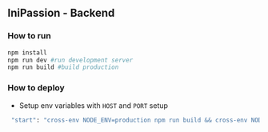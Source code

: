 ## IniPassion - Backend

### How to run

```sh
npm install
npm run dev #run development server
npm run build #build production
```

### How to deploy

- Setup env variables with `HOST` and `PORT` setup

```sh
 "start": "cross-env NODE_ENV=production npm run build && cross-env NODE_ENV=production medusa start",
```
